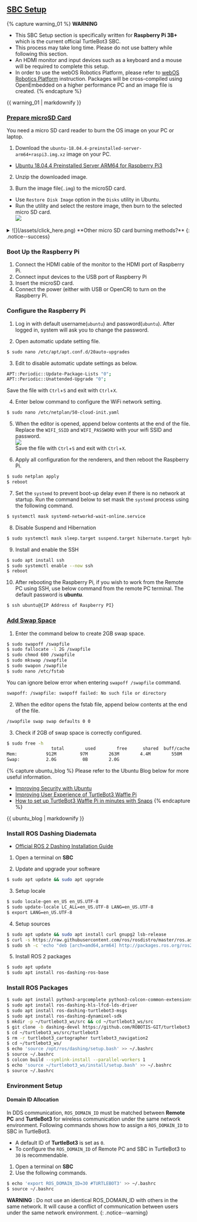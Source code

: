 
<div style="counter-reset: h1 3"></div>
<div style="counter-reset: h2 1"></div>

## [SBC Setup](#sbc-setup)

{% capture warning_01 %}
**WARNING**
- This SBC Setup section is specifically written for **Raspberry Pi 3B+** which is the current official TurtleBot3 SBC.
- This process may take long time. Please do not use battery while following this section.
- An HDMI monitor and input devices such as a keyboard and a mouse will be required to complete this setup.
- In order to use the webOS Robotics Platform, please refer to [webOS Robotics Platform](https://github.com/ros/meta-ros/wiki/OpenEmbedded-Build-Instructions) instruction. Packages will be cross-compiled using OpenEmbedded on a higher performance PC and an image file is created.
{% endcapture %}
<div class="notice--danger">{{ warning_01 | markdownify }}</div>

### [Prepare microSD Card](#prepare-microsd-card)
You need a micro SD card reader to burn the OS image on your PC or laptop.

1. Download the `ubuntu-18.04.4-preinstalled-server-arm64+raspi3.img.xz` image on your PC.
  - [Ubuntu 18.04.4 Preinstalled Server ARM64 for Raspberry Pi3](http://old-releases.ubuntu.com/releases/18.04.4/)

2. Unzip the downloaded image.

3. Burn the image file(`.img`) to the microSD card.
  - Use `Restore Disk Image` option in the `Disks` utility in Ubuntu.
  - Run the utility and select the restore image, then burn to the selected micro SD card.  
  ![](/assets/images/platform/turtlebot3/setup/ubuntu_disks_restore_img.png)
<details>
<summary id="summary_for_foreins" style="outline: inherit;">
![](/assets/click_here.png) **Other micro SD card burning methods?**
{: .notice--success}
</summary>
You can also use the [Raspberry Pi Imager](https://www.raspberrypi.org/blog/raspberry-pi-imager-imaging-utility/) that supports Windows, Linux, and Mac OSX.  
![](/assets/images/platform/turtlebot3/setup/rpi_imager.png)
</details>


### Boot Up the Raspberry Pi
1. Connect the HDMI cable of the monitor to the HDMI port of Raspberry Pi.
2. Connect input devices to the USB port of Raspberry Pi
3. Insert the microSD card.
4. Connect the power (either with USB or OpenCR) to turn on the Raspberry Pi.

### Configure the Raspberry Pi
1. Log in with default username(`ubuntu`) and password(`ubuntu`). After logged in, system will ask you to change the password.

2. Open automatic update setting file.
  ```bash
$ sudo nano /etc/apt/apt.conf.d/20auto-upgrades
  ```

3. Edit to disable automatic update settings as below.
  ```bash
APT::Periodic::Update-Package-Lists "0";
APT::Periodic::Unattended-Upgrade "0";
  ```  
  Save the file with `Ctrl`+`S` and exit with `Ctrl`+`X`.

4. Enter below command to configure the WiFi network setting.
  ```bash
$ sudo nano /etc/netplan/50-cloud-init.yaml
  ```

5. When the editor is opened, append below contents at the end of the file.  
  Replace the `WIFI_SSID` and `WIFI_PASSWORD` with your wifi SSID and password.  
  ![](/assets/images/platform/turtlebot3/setup/ros2_sbc_netcfg.png)  
  Save the file with `Ctrl`+`S` and exit with `Ctrl`+`X`.

6. Apply all configuration for the renderers, and then reboot the Raspberry Pi.
  ```bash
$ sudo netplan apply
$ reboot
  ```

7. Set the `systemd` to prevent boot-up delay even if there is no network at startup. Run the command below to set mask the `systemd` process using the following command.
```bash
$ systemctl mask systemd-networkd-wait-online.service
```

8. Disable Suspend and Hibernation
  ```bash
$ sudo systemctl mask sleep.target suspend.target hibernate.target hybrid-sleep.target
  ```

9. Install and enable the SSH
  ```bash
$ sudo apt install ssh
$ sudo systemctl enable --now ssh
$ reboot
  ```

10. After rebooting the Raspberry Pi, if you wish to work from the Remote PC using SSH, use below command from the remote PC terminal. The default password is **ubuntu**.
  ```bash
$ ssh ubuntu@{IP Address of Raspberry PI}
  ```

### [Add Swap Space](#add-swap-space)
1. Enter the command below to create 2GB swap space.  
  ```bash
$ sudo swapoff /swapfile
$ sudo fallocate -l 2G /swapfile
$ sudo chmod 600 /swapfile
$ sudo mkswap /swapfile
$ sudo swapon /swapfile
$ sudo nano /etc/fstab
  ```
  You can ignore below error when entering `swapoff /swapfile` command.  
```bash
swapoff: /swapfile: swapoff failed: No such file or directory
```

2. When the editor opens the fstab file, append below contents at the end of the file.
  ```bash
/swapfile swap swap defaults 0 0
  ```

3. Check if 2GB of swap space is correctly configured.
```bash
$ sudo free -h
                 total        used        free      shared  buff/cache   available
Mem:           912M         97M        263M        4.4M        550M        795M
Swap:          2.0G          0B        2.0G
```
{% capture ubuntu_blog %}
Please refer to the Ubuntu Blog below for more useful information.  
- [Improving Security with Ubuntu](https://ubuntu.com/blog/steps-to-maximise-robotics-security-with-ubuntu)
- [Improving User Experience of TurtleBot3 Waffle Pi](https://ubuntu.com/blog/building-a-better-turtlebot3)
- [How to set up TurtleBot3 Waffle Pi in minutes with Snaps](https://ubuntu.com/blog/how-to-set-up-turtlebot3-in-minutes-with-snaps)
{% endcapture %}
<div class="notice--success">{{ ubuntu_blog | markdownify }}</div>

### Install ROS Dashing Diademata

- [Official ROS 2 Dashing Installation Guide](https://index.ros.org/doc/ros2/Installation/Dashing/Linux-Install-Debians/)

1. Open a terminal on **SBC**

2. Update and upgrade your software
  ```bash
$ sudo apt update && sudo apt upgrade
  ```
3. Setup locale
  ```bash
$ sudo locale-gen en_US en_US.UTF-8
$ sudo update-locale LC_ALL=en_US.UTF-8 LANG=en_US.UTF-8
$ export LANG=en_US.UTF-8
  ```
4. Setup sources
  ```bash
$ sudo apt update && sudo apt install curl gnupg2 lsb-release
$ curl -s https://raw.githubusercontent.com/ros/rosdistro/master/ros.asc | sudo apt-key add -
$ sudo sh -c 'echo "deb [arch=amd64,arm64] http://packages.ros.org/ros2/ubuntu `lsb_release -cs` main" > /etc/apt/sources.list.d/ros2-latest.list'
  ```
5. Install ROS 2 packages
  ```bash
$ sudo apt update
$ sudo apt install ros-dashing-ros-base
  ```

### Install ROS Packages

```bash
$ sudo apt install python3-argcomplete python3-colcon-common-extensions libboost-system-dev build-essential
$ sudo apt install ros-dashing-hls-lfcd-lds-driver
$ sudo apt install ros-dashing-turtlebot3-msgs
$ sudo apt install ros-dashing-dynamixel-sdk
$ mkdir -p ~/turtlebot3_ws/src && cd ~/turtlebot3_ws/src
$ git clone -b dashing-devel https://github.com/ROBOTIS-GIT/turtlebot3.git
$ cd ~/turtlebot3_ws/src/turtlebot3
$ rm -r turtlebot3_cartographer turtlebot3_navigation2
$ cd ~/turtlebot3_ws/
$ echo 'source /opt/ros/dashing/setup.bash' >> ~/.bashrc
$ source ~/.bashrc
$ colcon build --symlink-install --parallel-workers 1
$ echo 'source ~/turtlebot3_ws/install/setup.bash' >> ~/.bashrc
$ source ~/.bashrc
```

### Environment Setup

#### Domain ID Allocation
In DDS communication, `ROS_DOMAIN_ID` must be matched between **Remote PC** and **TurtleBot3** for wireless communication under the same network environment. Following commands shows how to assign a `ROS_DOMAIN_ID` to SBC in TurtleBot3.
- A default ID of **TurtleBot3** is set as `0`.  
- To configure the `ROS_DOMAIN_ID` of Remote PC and SBC in TurtleBot3 to `30` is recommendable.  

1. Open a terminal on **SBC**
2. Use the following commands.
  ```bash
$ echo 'export ROS_DOMAIN_ID=30 #TURTLEBOT3' >> ~/.bashrc
$ source ~/.bashrc
  ```

**WARNING** : Do not use an identical ROS_DOMAIN_ID with others in the same network. It will cause a conflict of communication between users under the same network environment.
{: .notice--warning}
